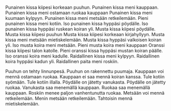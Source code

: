 Punainen kissa kiipesi korkeaan puuhun.
Punainen kissa meni kauppaan.
Punainen kissa meni ostamaan ruokaa kauppaan
Punainen kissa meni kuumaan kylpyyn.
Punainen kissa meni metsään retkeilemään.
Pieni punainen kissa meni kotiin.
Iso punainen kissa hyppäsi pöydälle.
Iso punainen kissa hyppäsi ruskean koiran yli.
Musta kissa kiipesi pöydälle.
Musta kissa kiipesi puuhun
Musta kissa kiipesi korkeaan kirjahyllyyn.
Musta kissa meni metsään mietiskelemään.
Musta kissa hyppäsi valkoisen koiran yli.
Iso musta koira meni metsään.
Pieni musta koira meni kauppaan
Oranssi kissa kiipesi talon katolle.
Pieni oranssi kissa hyppäsi mustan koiran päälle.
Iso oranssi koira meni kadulle.
Raidallinen kissa meni kylpyyn.
Raidallinen koira hyppäsi kadun yli.
Raidallinen paita meni roskiin.

Puuhun on tehty linnunpesä.
Puuhun on rakennettu puumaja.
Kauppaan voi mennä ostamaan ruokaa.
Kauppaan ei saa mennä koiran kanssa.
Tule kotiin syömään.
Tule kotiin illalla.
Pöydälle on jätetty vanukasta.
Pöydälle on jätetty ruokaa.
Vanukasta saa menemällä kauppaan.
Ruokaa saa menemällä kauppaan.
Roskiin menee paljon vanhentunutta ruokaa.
Metsään voi mennä retkeilemään.
Menin metsään retkeilemään.
Tahtoisin mennä mietiskelemään.
